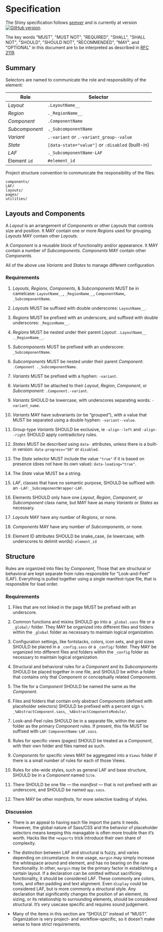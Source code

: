 # Specification

The Shiny specification follows [*semver*](http://semver.org) and is currently
at version [![GitHub version](https://badge.fury.io/gh/alecperkins%2Fshiny.svg)](http://badge.fury.io/gh/alecperkins%2Fshiny).

The key words "MUST", "MUST NOT", "REQUIRED", "SHALL", "SHALL NOT", "SHOULD",
"SHOULD NOT", "RECOMMENDED", "MAY", and "OPTIONAL" in this document are to be
interpreted as described in [RFC 2119](http://tools.ietf.org/html/rfc2119).


## Summary

Selectors are named to communicate the role and responsibility of the element:

Role            | Selector
----------------|--------------------------------------------------------
*Layout*        | `.LayoutName__`
*Region*        | `._RegionName__` 
*Component*     | `.ComponentName`
*Subcomponent*  | `._SubcomponentName`
*Variant*       | `.-variant` or `.-variant_group--value`
*State*         | `[data-state="value"]` or `:disabled` (built-in)
*LAF*           | `._SubcomponentName-LAF`
Element `id`    | `#element_id`

Project structure convention to communicate the responsibility of the files:

    components/
    LAF/
    layouts/
    pages/
    utilities/



## Layouts and Components

A *Layout* is an arrangement of *Components* or other *Layouts* that controls
size and position. It MAY contain one or more *Regions* used for grouping.
*Layouts* MAY contain other *Layouts*.

A *Component* is a reusable block of functionality and/or appearance. It MAY
contain a number of *Subcomponents*. *Components* MAY contain other
*Components*.

All of the above use *Variants* and *States* to manage different
configuration.


### Requirements

1.  *Layouts*, *Regions*, *Components*, & *Subcomponents* MUST be in
    camelcase: `LayoutName__`, `_RegionName__`, `ComponentName`,
    `_SubcomponentName`.

2.  *Layouts* MUST be suffixed with double underscores: `LayoutName__`.

3.  *Regions* MUST be prefixed with an underscore, and suffixed with double
    underscores: `_RegionName__`.

4.  *Regions* MUST be nested under their parent *Layout*:
    `.LayoutName__ ._RegionName__`.

5.  *Subcomponents* MUST be prefixed with an underscore: `_SubcomponentName`.

6.  *Subcomponents* MUST be nested under their parent *Component*:
    `.Component ._SubcomponentName`.

7.  *Variants* MUST be prefixed with a hyphen: `-variant`.

8.  *Variants* MUST be attached to their *Layout*, *Region*, *Component*,
    or *Subcomponent*: `.Component.-variant`.

9.  *Variants* SHOULD be lowercase, with underscores separating words:
    `-variant_name`.

10. *Variants* MAY have subvariants (or be “grouped”), with a value that MUST
    be separated using a double hyphen: `-variant--value`.

11. Group-type *Variants* SHOULD be exclusive, ie `-align--left` and
    `-align--right` SHOULD apply contradictory rules.

12. *States* MUST be described using `data-` attributes, unless there is a
    built-in version: `data-progress="50"` or `disabled`.

13. The *State* selector MUST include the value `"true"` if it is based
    on presence (does not have its own value): `data-loading="true"`.

14. The *State* value MUST be a string.

15. *LAF*, classes that have no semantic purpose, SHOULD be suffixed with
    an `-LAF`: `_SubcomponentWrapper-LAF`.

16. Elements SHOULD only have one *Layout*, *Region*, *Component*, or
    *Subcomponent* class name, but MAY have as many *Variants* or *States*
    as necessary.

17. *Layouts* MAY have any number of *Regions*, or none.

18. *Components* MAY have any number of *Subcomponents*, or none.

19. Element ID attributes SHOULD be snake_case, (ie lowercase, with
    underscores to delimit words): `element_id`



## Structure

Rules are organized into files by *Component*, Those that are structural or
behavioral are kept separate from rules responsible for “Look-and-Feel” (LAF).
Everything is pulled together using a single manifest-type file, that is
responsible for load order.

### Requirements

1.  Files that are not linked in the page MUST be prefixed with an underscore.

2.  Common functions and mixins SHOULD go into a `_global.sass` file or a
    `_global/` folder. They MAY be organized into different files and folders
    within the `_global` folder as necessary to maintain logical organization.

3.  Configuration settings, like fontstacks, colors, icon sets, and grid sizes
    SHOULD be placed in a `_config.sass` or a `_config/` folder. They MAY be
    organized into different files and folders within the `_config` folder as
    necessary to maintain logical organization.

4.  Structural and behavioral rules for a *Component* and its *Subcomponents*
    SHOULD be placed together in one file, and SHOULD be within a folder that
    contains only that *Component* or conceptually related *Components*.

5.  The file for a *Component* SHOULD be named the same as the *Component*.

6.  Files and folders that contain only abstract *Components* (defined with
    placeholder selectors) SHOULD be prefixed with a percent sign `%`:
    `_%AbstractComponent.sass`, `_%AbstractComponentsModule/`.

7.  Look-and-Feel rules SHOULD be in a separate file, within the same folder
    as the primary *Component* rules. If present, this file MUST be suffixed
    with `LAF`: `ComponentName-LAF.sass`.

8.  Rules for specific views (pages) SHOULD be treated as a *Component*, with
    their own folder and files named as such.

9.  *Components* for specific views MAY be aggregated into a `Views` folder if
    there is a small number of rules for each of those Views.

10. Rules for site-wide styles, such as general LAF and base structure, SHOULD
    be in a *Component* named `Site`.

11. There SHOULD be one file — the *manifest* — that is not prefixed with an
    underscore, and SHOULD be named `app.sass`.

12. There MAY be other *manifests*, for more selective loading of styles.



### Discussion

* There is an appeal to having each file import the parts it needs. However,
  the global nature of Sass/CSS and the behavior of placeholder selectors
  means keeping this managable is often more trouble than it’s worth. Hacks
  like the `+exports` trick introduce their own share of complexity.

* The distinction between LAF and structural is fuzzy, and varies depending on
  circumstance. In one usage, `margin` may simply increase the whitespace
  around and element, and has no bearing on the raw functionality. In other,
  `margin` may be the primary factor in establishing a certain layout. If a
  declaration can be omitted without sacrificing functionality, it should be
  considered LAF. These commonly are colors, fonts, and often padding and
  text alignment. Even `display` could be considered LAF, but is more commonly
  a structural style. Any declaration that significantly changes the position
  of an element, its sizing, or its relationship to surrounding elements,
  should be considered structural. It’s very usecase specific and requires
  sound judgement.

* Many of the items in this section are “SHOULD” instead of “MUST”.
  Organization is very project- and workflow-specific, so it doesn’t make
  sense to have strict requirements.

